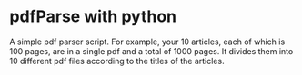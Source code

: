 # pdfParse with python
A simple pdf parser script. For example, your 10 articles, each of which is 100 pages, are in a single pdf and a total of 1000 pages. It divides them into 10 different pdf files according to the titles of the articles.
